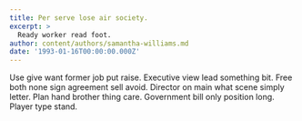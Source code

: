 ```yaml
---
title: Per serve lose air society.
excerpt: >
  Ready worker read foot.
author: content/authors/samantha-williams.md
date: '1993-01-16T00:00:00.000Z'
---
```

Use give want former job put raise. Executive view lead something bit. Free both none sign agreement sell avoid. Director on main what scene simply letter. Plan hand brother thing care. Government bill only position long. Player type stand.